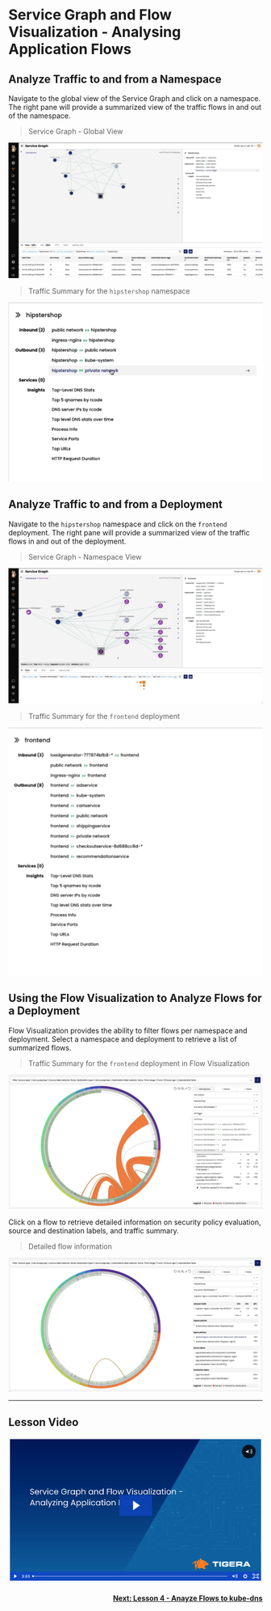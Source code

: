 # Service Graph and Flow Visualization - Analysing Application Flows

## Analyze Traffic to and from a Namespace

Navigate to the global view of the Service Graph and click on a namespace. The right pane will provide a summarized view of the traffic flows in and out of the namespace. 

> Service Graph - Global View

![SG Application Flows](images/sg-hipstershop.png)

> Traffic Summary for the `hipstershop` namespace

![SG Application Flows](images/sg-app-flow.png)

## Analyze Traffic to and from a Deployment

Navigate to the `hipstershop` namespace and click on the `frontend` deployment. The right pane will provide a summarized view of the traffic flows in and out of the deployment. 

> Service Graph - Namespace View

![SG Application Flows](images/sg-frontend.png)

> Traffic Summary for the `frontend` deployment

![SG Application Flows](images/sg-frontend-summary.png)

## Using the Flow Visualization to Analyze Flows for a Deployment

Flow Visualization provides the ability to filter flows per namespace and deployment. Select a namespace and deployment to retrieve a list of summarized flows. 

> Traffic Summary for the `frontend` deployment in Flow Visualization

![SG Application Flows](images/fv-frontend.png)

Click on a flow to retrieve detailed information on security policy evaluation, source and destination labels, and traffic summary. 

> Detailed flow information

![SG Application Flows](images/fv-frontend-detailed.png)

---
## Lesson Video

[![Analyze Application Flows](images/sgfvaa.png)](https://tigera.wistia.com/medias/hitppj9mjk)

#### <div align="right">  [Next: Lesson 4 - Anayze Flows to kube-dns](https://github.com/tigera-cs/quickstart-self-service/blob/main/modules/analyze-kube-dns.md) </div>
